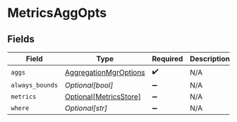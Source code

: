 # MetricsAggOpts


## Fields

| Field                                                                 | Type                                                                  | Required                                                              | Description                                                           |
| --------------------------------------------------------------------- | --------------------------------------------------------------------- | --------------------------------------------------------------------- | --------------------------------------------------------------------- |
| `aggs`                                                                | [AggregationMgrOptions](../../models/shared/aggregationmgroptions.md) | :heavy_check_mark:                                                    | N/A                                                                   |
| `always_bounds`                                                       | *Optional[bool]*                                                      | :heavy_minus_sign:                                                    | N/A                                                                   |
| `metrics`                                                             | [Optional[MetricsStore]](../../models/shared/metricsstore.md)         | :heavy_minus_sign:                                                    | N/A                                                                   |
| `where`                                                               | *Optional[str]*                                                       | :heavy_minus_sign:                                                    | N/A                                                                   |
